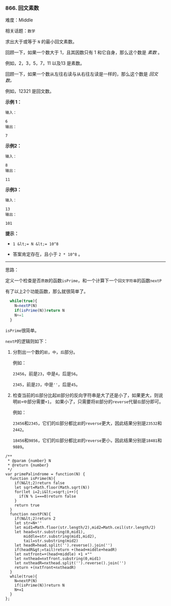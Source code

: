 ### 866. 回文素数

难度：Middle

相关话题：`数学`

求出大于或等于 `N` 的最小回文素数。



回顾一下，如果一个数大于 1，且其因数只有 1 和它自身，那么这个数是 *素数* 。



例如，2，3，5，7，11 以及13 是素数。



回顾一下，如果一个数从左往右读与从右往左读是一样的，那么这个数是 *回文数。* 



例如，12321 是回文数。







 **示例 1：** 





```
输入：

6
输出：

7

```

 **示例2：** 





```
输入：

8
输出：

11

```

 **示例3：** 





```
输入：

13
输出：

101
```





 **提示：** 





*  `1 &lt;= N &lt;= 10^8` 

* 答案肯定存在，且小于 `2 * 10^8` 。














-----

思路：

定义一个检查是否`质数`的函数`isPrime`，和一个计算下一个`回文字符串`的函数`nextP`

有了以上2个功能函数，那么就很简单了。

```js
  while(true){
    N=nextP(N)
    if(isPrime(N))return N
    N+=1
  }
```

`isPrime`很简单。

`nextP`的逻辑则如下：

1. 分割出一个数的`前`，`中`，`后`部分。
    
    例如：
    
    `23456`，前是`23`，中是`4`，后是`56`。
    
    `2345`，前是`23`，中是`''`，后是`45`。
    
2. 检查当前的`后`部分比起`前`部分的反向字符串是大了还是小了，如果更大，则说明`前+中`部分需要`+1`，
如果小了，只需要将`前`部分的`reverse`代替`后`部分即可。

    例如：
    
    `23456`和`2345`，它们的`后`部分都比`前`的`reverse`更大，因此结果分别是`23532`和`2442`。
    
    `18456`和`9856`，它们的`后`部分都比`前`的`reverse`更小，因此结果分别是`18481`和`9889`。
    
    


```
/**
 * @param {number} N
 * @return {number}
 */
var primePalindrome = function(N) {
  function isPrime(N){
    if(N&lt;2)return false
    let sqrt=Math.floor(Math.sqrt(N))
    for(let i=2;i&lt;=sqrt;i++){
      if(N % i===0)return false
    }
    return true
  }
  function nextP(N){
    if(N&lt;2)return 2
    let str=N+''
    let mid1=Math.floor(str.length/2),mid2=Math.ceil(str.length/2)
    let head=str.substring(0,mid1),
        middle=str.substring(mid1,mid2),
        tail=str.substring(mid2)
    let headR=head.split('').reverse().join('')
    if(headR&gt;=tail)return +(head+middle+headR)
    let nxtfront=+(head+middle) +1 +""
    let nxthead=nxtfront.substring(0,mid1)
    let nxtheadR=nxthead.split('').reverse().join('')
    return +(nxtfront+nxtheadR)
  }
  while(true){
    N=nextP(N)
    if(isPrime(N))return N
    N+=1
  }
};



```
